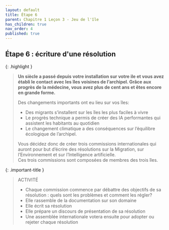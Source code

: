 ```yaml
---
layout: default
title: Étape 6
parent: Chapitre 1 Leçon 3 - Jeu de l'île
has_children: true
nav_order: 4
published: true
---
```

## Étape 6 : écriture d'une résolution


{: .highlight }
> **Un siècle a passé depuis votre installation sur votre ile et vous avez établi le contact avec les îles voisines de l’archipel. Grâce aux progrès de la médecine, vous avez plus de cent ans et êtes encore en grande forme.**   
> 
> Des changements importants ont eu lieu sur vos îles:  
> - Des migrants s’installent sur les îles les plus faciles à vivre
> - Le progrès technique a permis de créer des IA performantes qui assistent les habitants au quotidien
> - Le changement climatique a des conséquences sur l’équilibre écologique de l’archipel.  
>
> Vous décidez donc de créer trois commissions internationales qui auront pour but d’écrire des résolutions sur la Migration, sur l’Environnement et sur l’Intelligence artificielle.  
> Ces trois commissions sont composées de membres des trois îles.

{: .important-title }
>  ACTIVITÉ
>
>- Chaque commission commence par débattre des objectifs de sa résolution : quels sont les problèmes et comment les régler?
>- Elle rassemble de la documentation sur son domaine
>- Elle écrit  sa résolution
>- Elle prépare un discours de présentation de sa résolution
>- Une assemblée internationale votera ensuite pour adopter ou rejeter chaque résolution